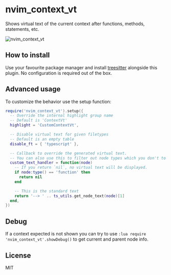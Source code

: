 # nvim_context_vt

Shows virtual text of the current context after functions, methods, statements, etc.

![nvim_context_vt](https://user-images.githubusercontent.com/866743/128077347-051430c4-2c89-4161-aa48-5a5793ec8499.gif)

## How to install

Use your favourite package manager and install [treesitter](https://github.com/nvim-treesitter/nvim-treesitter)
alongside this plugin. No configuration is required out of the box.

## Advanced usage

To customize the behavior use the setup function:

```lua
require('nvim_context_vt').setup({
  -- Override the internal highlight group name
  -- Default is 'ContextVt'
  highlight = 'CustomContextVt',

  -- Disable virtual text for given filetypes
  -- Default is an empty table
  disable_ft = { 'typescript' },

  -- Callback to override the generated virtual text.
  -- You can also use this to filter out node types which you don't to display.
  custom_text_handler = function(node)
    -- If you return `nil`, no virtual text will be displayed.
    if node:type() == 'function' then
      return nil
    end

    -- This is the standard text
    return '--> ' .. ts_utils.get_node_text(node)[1]
  end,
})
```

## Debug

If a context expected is not shown you can try to use `:lua require 'nvim_context_vt'.showDebug()`
to get current and parent node info.

## License

MIT
